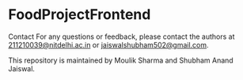 # FoodProjectFrontend

Contact
For any questions or feedback, please contact the authors at 211210039@nitdelhi.ac.in or jaiswalshubham502@gmail.com.

This repository is maintained by Moulik Sharma and Shubham Anand Jaiswal.
